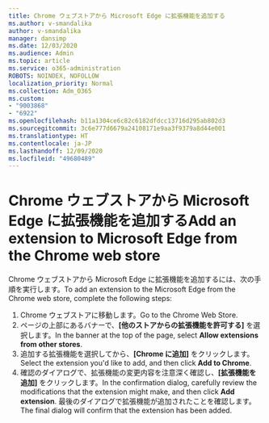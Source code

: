 ```yaml
---
title: Chrome ウェブストアから Microsoft Edge に拡張機能を追加する
ms.author: v-smandalika
author: v-smandalika
manager: dansimp
ms.date: 12/03/2020
ms.audience: Admin
ms.topic: article
ms.service: o365-administration
ROBOTS: NOINDEX, NOFOLLOW
localization_priority: Normal
ms.collection: Adm_O365
ms.custom:
- "9003868"
- "6922"
ms.openlocfilehash: b11a1304ce6c82c6182dfdcc13716d295ab802d3
ms.sourcegitcommit: 3c6e777d6679a24108171e9aa3f9379a8d44e001
ms.translationtype: HT
ms.contentlocale: ja-JP
ms.lasthandoff: 12/09/2020
ms.locfileid: "49680489"
---
```

# <a name="add-an-extension-to-microsoft-edge-from-the-chrome-web-store"></a><span data-ttu-id="df084-102">Chrome ウェブストアから Microsoft Edge に拡張機能を追加する</span><span class="sxs-lookup"><span data-stu-id="df084-102">Add an extension to Microsoft Edge from the Chrome web store</span></span>

<span data-ttu-id="df084-103">Chrome ウェブストアから Microsoft Edge に拡張機能を追加するには、次の手順を実行します。</span><span class="sxs-lookup"><span data-stu-id="df084-103">To add an extension to the Microsoft Edge from the Chrome web store, complete the following steps:</span></span>

1. <span data-ttu-id="df084-104">Chrome ウェブストアに移動します。</span><span class="sxs-lookup"><span data-stu-id="df084-104">Go to the Chrome Web Store.</span></span>
2. <span data-ttu-id="df084-105">ページの上部にあるバナーで、**[他のストアからの拡張機能を許可する]** を選択します。</span><span class="sxs-lookup"><span data-stu-id="df084-105">In the banner at the top of the page, select **Allow extensions from other stores**.</span></span>
3. <span data-ttu-id="df084-106">追加する拡張機能を選択してから、**[Chrome に追加]** をクリックします。</span><span class="sxs-lookup"><span data-stu-id="df084-106">Select the extension you'd like to add, and then click **Add to Chrome**.</span></span>
4. <span data-ttu-id="df084-107">確認のダイアログで、拡張機能の変更内容を注意深く確認し、**[拡張機能を追加]** をクリックします。</span><span class="sxs-lookup"><span data-stu-id="df084-107">In the confirmation dialog, carefully review the modifications that the extension might make, and then click **Add extension**.</span></span>
<span data-ttu-id="df084-108">最後のダイアログで拡張機能が追加されたことを確認します。</span><span class="sxs-lookup"><span data-stu-id="df084-108">The final dialog will confirm that the extension has been added.</span></span>